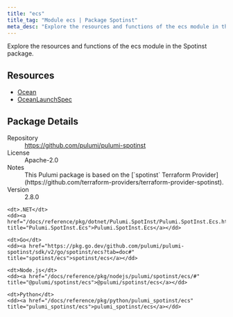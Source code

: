 ```yaml
---
title: "ecs"
title_tag: "Module ecs | Package Spotinst"
meta_desc: "Explore the resources and functions of the ecs module in the Spotinst package."
---
```


<!-- WARNING: this file was generated by Pulumi Docs Generator. -->
<!-- Do not edit by hand unless you're certain you know what you are doing! -->

Explore the resources and functions of the ecs module in the Spotinst package.

<h2 id="resources">Resources</h2>
<ul class="api">
    <li><a href="ocean" title="Ocean"><span class="symbol resource"></span>Ocean</a></li>
    <li><a href="oceanlaunchspec" title="OceanLaunchSpec"><span class="symbol resource"></span>OceanLaunchSpec</a></li>
</ul>

<h2 id="package-details">Package Details</h2>
<dl class="package-details">
	<dt>Repository</dt>
	<dd><a href="https://github.com/pulumi/pulumi-spotinst">https://github.com/pulumi/pulumi-spotinst</a></dd>
	<dt>License</dt>
	<dd>Apache-2.0</dd>
	<dt>Notes</dt>
	<dd>This Pulumi package is based on the [`spotinst` Terraform Provider](https://github.com/terraform-providers/terraform-provider-spotinst).</dd>
	<dt>Version</dt>
	<dd>2.8.0</dd>
</dl>



<dl class="tabular">

    <dt>.NET</dt>
    <dd><a href="/docs/reference/pkg/dotnet/Pulumi.SpotInst/Pulumi.SpotInst.Ecs.html" title="Pulumi.SpotInst.Ecs">Pulumi.SpotInst.Ecs</a></dd>

    <dt>Go</dt>
    <dd><a href="https://pkg.go.dev/github.com/pulumi/pulumi-spotinst/sdk/v2/go/spotinst/ecs?tab=doc#" title="spotinst/ecs">spotinst/ecs</a></dd>

    <dt>Node.js</dt>
    <dd><a href="/docs/reference/pkg/nodejs/pulumi/spotinst/ecs/#" title="@pulumi/spotinst/ecs">@pulumi/spotinst/ecs</a></dd>

    <dt>Python</dt>
    <dd><a href="/docs/reference/pkg/python/pulumi_spotinst/ecs" title="pulumi_spotinst/ecs">pulumi_spotinst/ecs</a></dd>

</dl>

